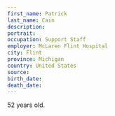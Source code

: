 ```yaml
---
first_name: Patrick
last_name: Cain
description: 
portrait: 
occupation: Support Staff
employer: McLaren Flint Hospital
city: Flint
province: Michigan
country: United States
source: 
birth_date: 
death_date: 
---
```


52 years old.